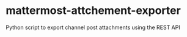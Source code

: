 # mattermost-attchement-exporter
Python script to export channel post attachments using the REST API
